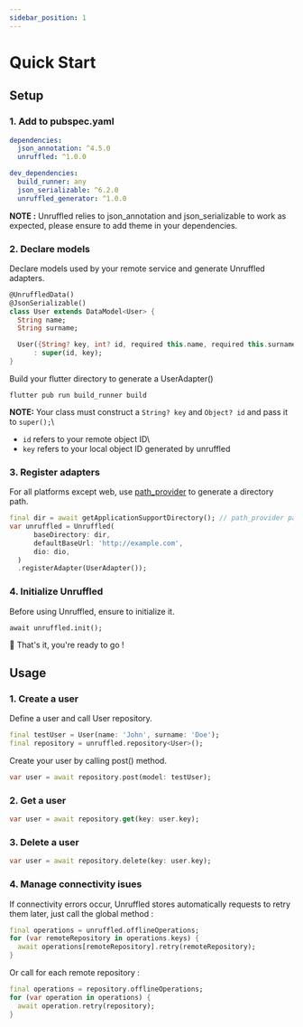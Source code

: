 ```yaml
---
sidebar_position: 1
---
```


# Quick Start

## Setup

### 1. Add to pubspec.yaml

```yaml
dependencies:
  json_annotation: ^4.5.0
  unruffled: ^1.0.0

dev_dependencies:
  build_runner: any
  json_serializable: ^6.2.0
  unruffled_generator: ^1.0.0
```

**NOTE :** Unruffled relies to json_annotation and json_serializable to work as expected, please ensure to add theme in your dependencies.

### 2. Declare models

Declare models used by your remote service and generate Unruffled adapters.

```dart
@UnruffledData()
@JsonSerializable()
class User extends DataModel<User> {
  String name;
  String surname;

  User({String? key, int? id, required this.name, required this.surname})
      : super(id, key);
}
```

Build your flutter directory to generate a UserAdapter()

`flutter pub run build_runner build`

**NOTE:** Your class must construct a `String? key` and `Object? id` and pass it to `super();`\
- `id` refers to your remote object ID\
- `key` refers to your local object ID generated by unruffled

### 3. Register adapters

For all platforms except web, use [path_provider](https://pub.dev/packages/path_provider) to generate a directory path.
```dart
final dir = await getApplicationSupportDirectory(); // path_provider package
var unruffled = Unruffled(
      baseDirectory: dir,
      defaultBaseUrl: 'http://example.com',
      dio: dio,
  )
  .registerAdapter(UserAdapter());
  ```

### 4. Initialize Unruffled

Before using Unruffled, ensure to initialize it.

```
await unruffled.init();
```

🚀 That's it, you're ready to go !

## Usage

### 1. Create a user

Define a user and call User repository.
```dart
final testUser = User(name: 'John', surname: 'Doe');
final repository = unruffled.repository<User>();
```

Create your user by calling post() method.

```dart
var user = await repository.post(model: testUser);
```

### 2. Get a user

```dart
var user = await repository.get(key: user.key);
```

### 3. Delete a user

```dart
var user = await repository.delete(key: user.key);
```

### 4. Manage connectivity isues

If connectivity errors occur, Unruffled stores automatically requests to retry them later, just call the global method :

```dart
final operations = unruffled.offlineOperations;
for (var remoteRepository in operations.keys) {
  await operations[remoteRepository].retry(remoteRepository);
}
```

Or call for each remote repository :
```dart
final operations = repository.offlineOperations;
for (var operation in operations) {
  await operation.retry(repository);
}
```

